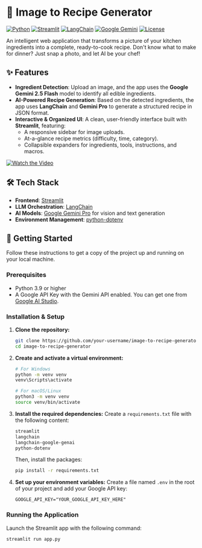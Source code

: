 # 🍲 Image to Recipe Generator

[![Python](https://img.shields.io/badge/Python-3.9%2B-blue?style=for-the-badge&logo=python)](https://www.python.org/)
[![Streamlit](https://img.shields.io/badge/Streamlit-1.35-FF4B4B?style=for-the-badge&logo=streamlit)](https://streamlit.io)
[![LangChain](https://img.shields.io/badge/LangChain-0.2-orange?style=for-the-badge)](https://www.langchain.com/)
[![Google Gemini](https://img.shields.io/badge/Google-Gemini-4285F4?style=for-the-badge&logo=google)](https://ai.google/gemini/)
[![License](https://img.shields.io/badge/License-MIT-green.svg?style=for-the-badge)](https://opensource.org/licenses/MIT)

An intelligent web application that transforms a picture of your kitchen ingredients into a complete, ready-to-cook recipe. Don't know what to make for dinner? Just snap a photo, and let AI be your chef!

## ✨ Features

- **Ingredient Detection**: Upload an image, and the app uses the **Google Gemini 2.5 Flash** model to identify all edible ingredients.
- **AI-Powered Recipe Generation**: Based on the detected ingredients, the app uses **LangChain** and **Gemini Pro** to generate a structured recipe in JSON format.
- **Interactive & Organized UI**: A clean, user-friendly interface built with **Streamlit**, featuring:
  - A responsive sidebar for image uploads.
  - At-a-glance recipe metrics (difficulty, time, category).
  - Collapsible expanders for ingredients, tools, instructions, and macros.

[![Watch the Video](https://img.youtube.com/vi/fVqFvSXqjlc/maxresdefault.jpg)](https://www.youtube.com/watch?v=fVqFvSXqjlc)

## 🛠️ Tech Stack

- **Frontend**: [Streamlit](https://streamlit.io/)
- **LLM Orchestration**: [LangChain](https://www.langchain.com/)
- **AI Models**: [Google Gemini Pro](https://ai.google/gemini/) for vision and text generation
- **Environment Management**: [python-dotenv](https://pypi.org/project/python-dotenv/)

## 🚀 Getting Started

Follow these instructions to get a copy of the project up and running on your local machine.

### Prerequisites

- Python 3.9 or higher
- A Google API Key with the Gemini API enabled. You can get one from [Google AI Studio](https://makersuite.google.com/).

### Installation & Setup

1.  **Clone the repository:**
    ```sh
    git clone https://github.com/your-username/image-to-recipe-generator.git
    cd image-to-recipe-generator
    ```

2.  **Create and activate a virtual environment:**
    ```sh
    # For Windows
    python -m venv venv
    venv\Scripts\activate

    # For macOS/Linux
    python3 -m venv venv
    source venv/bin/activate
    ```

3.  **Install the required dependencies:**
    Create a `requirements.txt` file with the following content:
    ```txt
    streamlit
    langchain
    langchain-google-genai
    python-dotenv
    ```
    Then, install the packages:
    ```sh
    pip install -r requirements.txt
    ```

4.  **Set up your environment variables:**
    Create a file named `.env` in the root of your project and add your Google API key:
    ```
    GOOGLE_API_KEY="YOUR_GOOGLE_API_KEY_HERE"
    ```

### Running the Application

Launch the Streamlit app with the following command:

```sh
streamlit run app.py
